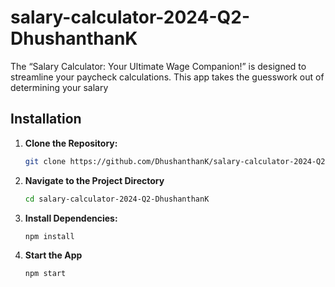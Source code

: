 # salary-calculator-2024-Q2-DhushanthanK
The “Salary Calculator: Your Ultimate Wage Companion!” is designed to streamline your paycheck calculations. This app takes the guesswork out of determining your salary

## Installation

1. **Clone the Repository:**
   ```bash
   git clone https://github.com/DhushanthanK/salary-calculator-2024-Q2-DhushanthanK.git

2. **Navigate to the Project Directory**
   ```bash
   cd salary-calculator-2024-Q2-DhushanthanK
   
3. **Install Dependencies:**
    ```bash
    npm install
4. **Start the App**
   ```bash
   npm start


